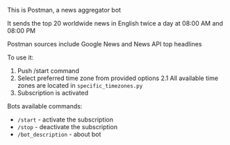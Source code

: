 This is Postman, a news aggregator bot

It sends the top 20 worldwide news in English twice a day at 08:00 AM and 08:00 PM

Postman sources include Google News and News API top headlines

To use it:
1. Push /start command
2. Select preferred time zone from provided options
   2.1 All available time zones are located in `specific_timezones.py`
3. Subscription is activated

Bots available commands:
* `/start` - activate the subscription
* `/stop` - deactivate the subscription
* `/bot_description` - about bot